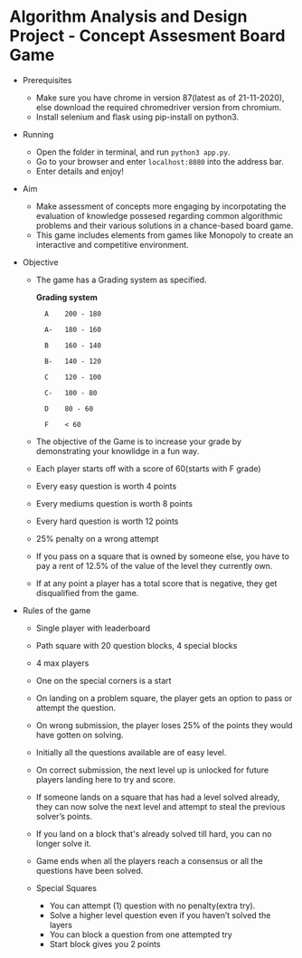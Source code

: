 # Algorithm Analysis and Design Project - Concept Assesment Board Game

- Prerequisites 
    - Make sure you have chrome in version 87(latest as of 21-11-2020), else download the required chromedriver version from chromium.
    - Install selenium and flask using pip-install on python3.

- Running
    - Open the folder in terminal, and run `python3 app.py`.
    - Go to your browser and enter `localhost:8080` into the address bar.
    - Enter details and enjoy!

- Aim
    - Make assessment of concepts more engaging by incorpotating the evaluation of knowledge possesed regarding common algorithmic problems and their various solutions in a chance-based board game.
    - This game includes elements from games like Monopoly to create an interactive and competitive environment.

- Objective
    - The game has a Grading system as specified.
        
        **Grading system**

            A    200 - 180

            A-   180 - 160

            B    160 - 140

            B-   140 - 120

            C    120 - 100

            C-   100 - 80

            D    80 - 60

            F    < 60

    - The objective of the Game is to increase your grade by demonstrating your knowlidge in a fun way.
    - Each player starts off with a score of 60(starts with F grade)
    - Every easy question is worth 4 points
    - Every mediums question is worth 8 points
    - Every hard question is worth 12 points
    - 25% penalty on a wrong attempt
    - If you pass on a square that is owned by someone else, you have to pay a rent of 12.5% of the value of the level they currently own.
    - If at any point a player has a total score that is negative, they get disqualified from the game.

- Rules of the game
    - Single player with leaderboard
    - Path square with 20 question blocks, 4 special blocks
    - 4 max players
    - One on the special corners is a start
    - On landing on a problem square, the player gets an option to pass or attempt the question.
    - On wrong submission, the player loses 25% of the points they would have gotten on solving.
    - Initially all the questions available are of easy level.
    - On correct submission, the next level up is unlocked for future players landing here to try and score.
    - If someone lands on a square that has had a level solved already, they can now solve the next level and attempt to steal the previous solver’s points.
    - If you land on a block that's already solved till hard, you can no longer solve it.
    - Game ends when all the players reach a consensus or all the questions have been solved.

    - Special Squares
        - You can attempt (1) question with no penalty(extra try).
        - Solve a higher level question even if you haven’t solved the layers
        - You can block a question from one attempted try
        - Start block gives you 2 points
 
